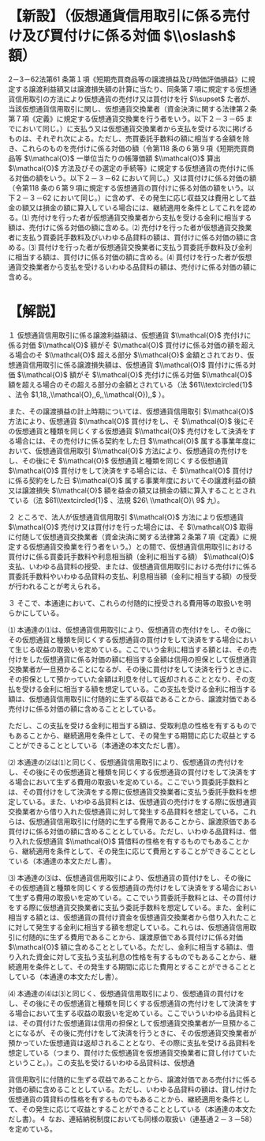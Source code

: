 # 【新設】（仮想通貨信用取引に係る売付け及び買付けに係る対価 $\\oslash$ 額）

2－3－62法第61 条第１項《短期売買商品等の譲渡損益及び時価評価損益》に規定する譲渡利益額又は譲渡損失額の計算に当たり、同条第７項に規定する仮想通貨信用取引の方法により仮想通貨の売付け又は買付けを行 $\\supset$ た者が、当該仮想通貨信用取引に関し、仮想通貨交換業者（資金決済に関する法律第２条第７項《定義》に規定する仮想通貨交換業を行う者をいう。以下２－３－65 までにおいて同じ。）に支払う又は仮想通貨交換業者から支払を受ける次に掲げるものは、それぞれ次による。ただし、売買委託手数料の額に相当する金額を除き、これらのものを売付けに係る対価の額（令第118 条の６第９項《短期売買商品等 $\\mathcal{O}$ 一単位当たりの帳簿価額 $\\mathcal{O}$ 算出 $\\mathcal{O}$ 方法及びその選定の手続等》に規定する仮想通貨の売付けに係る対価の額をいう。以下２－３－62 において同じ。）又は買付けに係る対価の額（令第118 条の６第９項に規定する仮想通貨の買付けに係る対価の額をいう。以下２－３－62 において同じ。）に含めず、その発生に応じ収益又は費用として益金の額又は損金の額に算入している場合には、継続適用を条件としてこれを認める。⑴ 売付けを行った者が仮想通貨交換業者から支払を受ける金利に相当する額は、売付けに係る対価の額に含める。⑵ 売付けを行った者が仮想通貨交換業者に支払う買委託手数料及びいわゆる品貸料の額は、買付けに係る対価の額に含める。⑶ 買付けを行った者が仮想通貨交換業者に支払う買委託手数料及び金利に相当する額は、買付けに係る対価の額に含める。⑷ 買付けを行った者が仮想通貨交換業者から支払を受けるいわゆる品貸料の額は、売付けに係る対価の額に含める。

# 【解説】

１ 仮想通貨信用取引に係る譲渡利益額は、仮想通貨 $\\mathcal{O}$ 売付けに係る対価 $\\mathcal{O}$ 額がそ $\\mathcal{O}$ 買付けに係る対価の額を超える場合のそ $\\mathcal{O}$ 超える部分 $\\mathcal{O}$ 金額とされており、仮想通貨信用取引に係る譲渡損失額は、仮想通貨 $\\mathcal{O}$ 買付けに係る対価 $\\mathcal{O}$ 額がそ $\\mathcal{O}$ 売付けに係る対価 $\\mathcal{O}$ 額を超える場合のその超える部分の金額とされている（法 $61\\textcircled{1}$ 、法令 $1,18,,\\mathcal{O},,6,,\\mathcal{O}),,$ ）。

また、その譲渡損益の計上時期については、仮想通貨信用取引 $\\mathcal{O}$ 方法により、仮想通貨 $\\mathcal{O}$ 買付けをし、そ $\\mathcal{O}$ 後にその仮想通貨と種類を同じくする仮想通貨 $\\mathcal{O}$ 売付けをして決済をする場合には、その売付けに係る契約をした日 $\\mathcal{O}$ 属する事業年度において、仮想通貨信用取引 $\\mathcal{O}$ 方法により、仮想通貨の売付けをし、その後にそ $\\mathcal{O}$ 仮想通貨と種類を同じくする仮想通貨 $\\mathcal{O}$ 買付けをして決済をする場合には、そ $\\mathcal{O}$ 買付けに係る契約をした日 $\\mathcal{O}$ 属する事業年度においてその譲渡利益の額又は譲渡損失 $\\mathcal{O}$ 額を益金の額又は損金の額に算入することとされている（法 $61\\textcircled{1}$ 、法規 $26\ \\mathcal{O}\ 9$ 九）。

２ ところで、法人が仮想通貨信用取引 $\\mathcal{O}$ 方法により仮想通貨 $\\mathcal{O}$ 売付け又は買付けを行った場合には、そ $\\mathcal{O}$ 取得に付随して仮想通貨交換業者（資金決済に関する法律第２条第７項《定義》に規定する仮想通貨交換業を行う者をいう。）との間で、仮想通貨信用取引における買付けに係る買委託手数料や利息相当額（金利に相当する額） $\\mathcal{O}$ 支払、いわゆる品貸料の授受、または、仮想通貨信用取引における売付けに係る買委託手数料やいわゆる品貸料の支払、利息相当額（金利に相当する額）の授受が行われることが考えられる。

３ そこで、本通達において、これらの付随的に授受される費用等の取扱いを明らかにしている。

⑴ 本通達の⑴は、仮想通貨信用取引により、仮想通貨の売付けをし、その後にその仮想通貨と種類を同じくする仮想通貨の買付けをして決済をする場合において生じる収益の取扱いを定めている。ここでいう金利に相当する額とは、その売付けをした仮想通貨に係る対価の額に相当する金額は信用の担保として仮想通貨交換業者が一旦預かることになるが、その後に買付けをして決済を行うときに、その担保として預かっていた金額は利息を付して返却されることとなり、その支払を受ける金利に相当する額を想定している。この支払を受ける金利に相当する額は、仮想通貨信用取引に付随的に生ずる収益であることから、譲渡対価である売付けに係る対価の額に含めることとしている。

ただし、この支払を受ける金利に相当する額は、受取利息の性格を有するものでもあることから、継続適用を条件として、その発生する期間に応じた収益とすることができることとしている（本通達の本文ただし書）。

⑵ 本通達の⑵は⑴と同じく、仮想通貨信用取引により、仮想通貨の売付けをし、その後にその仮想通貨と種類を同じくする仮想通貨の買付けをして決済をする場合において生ずる費用の取扱いを定めている。ここでいう買委託手数料とは、その買付けをして決済をする際に仮想通貨交換業者に支払う委託手数料を想定している。また、いわゆる品貸料とは、仮想通貨の売付けをする際に仮想通貨交換業者から借り入れた仮想通貨に対して発生する品貸料を想定している。これらは、仮想通貨信用取引に付随的に生ずる費用であることから、譲渡原価である買付けに係る対価の額に含めることとしている。ただし、いわゆる品貸料は、借り入れた仮想通貨 $\\mathcal{O}$ 賃借料の性格を有するものでもあることから、継続適用を条件として、その発生に応じて費用とすることができることとしている（本通達の本文ただし書）。

⑶ 本通達の⑶は、仮想通貨信用取引により、仮想通貨の買付けをし、その後にその仮想通貨と種類を同じくする仮想通貨の売付けをして決済をする場合において生ずる費用の取扱いを定めている。ここでいう買委託手数料とは、その買付けをする際に仮想通貨交換業者に支払う委託手数料を想定している。また、金利に相当する額とは、仮想通貨の買付け資金を仮想通貨交換業者から借り入れたことに対して発生する金利に相当する額を想定している。これらは、仮想通貨信用取引に付随的に生ずる費用であることから、譲渡原価である買付けに係る対価 $\\mathcal{O}$ 額に含めることとしている。ただし、金利に相当する額は、借り入れた資金に対して支払う支払利息の性格を有するものでもあることから、継続適用を条件として、その発生する期間に応じた費用とすることができることとしている（本通達の本文ただし書）。

⑷ 本通達の⑷は⑶と同じく、仮想通貨信用取引により、仮想通貨の買付けをし、その後にその仮想通貨と種類を同じくする仮想通貨の売付けをして決済をする場合において生ずる収益の取扱いを定めている。ここでいういわゆる品貸料とは、その買付けた仮想通貨は信用の担保として仮想通貨交換業者が一旦預かることになるが、その後に売付けをして決済を行うときに、その仮想通貨交換業者が預かっていた仮想通貨は返却されることとなり、その際に支払を受ける品貸料を想定している（つまり、買付けた仮想通貨を仮想通貨交換業者に貸し付けていたということ。）。この支払を受けるいわゆる品貸料は、仮想通

貨信用取引に付随的に生ずる収益であることから、譲渡対価である売付けに係る対価の額に含めることとしている。ただし、いわゆる品貸料の額は、貸し付けた仮想通貨の賃貸料の性格を有するものでもあることから、継続適用を条件として、その発生に応じて収益とすることができることとしている（本通達の本文ただし書）。４ なお、連結納税制度においても同様の取扱い（連基通２－３－58）を定めている。